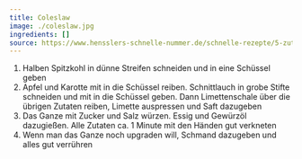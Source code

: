 ```yaml
---
title: Coleslaw
image: ./coleslaw.jpg
ingredients: []
source: https://www.hensslers-schnelle-nummer.de/schnelle-rezepte/5-zutaten-in-15-minuten-rezepte-13/coleslaw-286
---
```


1. Halben Spitzkohl in dünne Streifen schneiden und in eine Schüssel geben
2. Apfel und Karotte mit in die Schüssel reiben. Schnittlauch in grobe Stifte schneiden und mit in die Schüssel geben. Dann Limettenschale über die übrigen Zutaten reiben, Limette auspressen und Saft dazugeben
3. Das Ganze mit Zucker und Salz würzen. Essig und Gewürzöl dazugießen. Alle Zutaten ca. 1 Minute mit den Händen gut verkneten
4. Wenn man das Ganze noch upgraden will, Schmand dazugeben und alles gut verrühren
